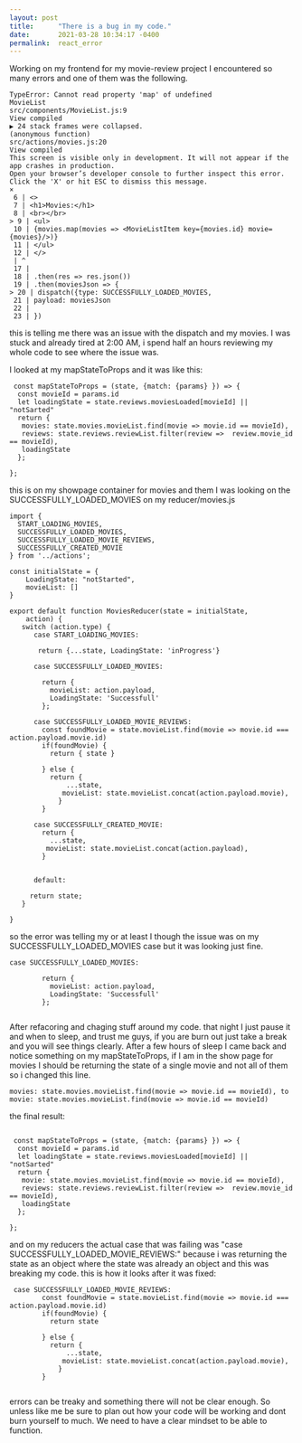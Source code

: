 ```yaml
---
layout: post
title:      "There is a bug in my code."
date:       2021-03-28 10:34:17 -0400
permalink:  react_error
---
```



Working on my frontend for my movie-review project I encountered so many errors and one of them was the following.


```
TypeError: Cannot read property 'map' of undefined
MovieList
src/components/MovieList.js:9
View compiled
▶ 24 stack frames were collapsed.
(anonymous function)
src/actions/movies.js:20
View compiled
This screen is visible only in development. It will not appear if the app crashes in production.
Open your browser’s developer console to further inspect this error. Click the 'X' or hit ESC to dismiss this message.
×
 6 | <>
 7 | <h1>Movies:</h1>
 8 | <br></br>
> 9 | <ul>
 10 | {movies.map(movies => <MovieListItem key={movies.id} movie={movies}/>)}
 11 | </ul>
 12 | </>
 | ^
 17 | 
 18 | .then(res => res.json())
 19 | .then(moviesJson => {
> 20 | dispatch({type: SUCCESSFULLY_LOADED_MOVIES,
 21 | payload: moviesJson
 22 | 
 23 | })
```
 
 
 this is telling me there was an issue with the dispatch and my movies. I was stuck and already tired at 2:00 AM,
 i spend half an hours reviewing my whole code to see where the issue was.
 
 I looked at my mapStateToProps and it was like this:
 
 
```
 const mapStateToProps = (state, {match: {params} }) => {
  const movieId = params.id
  let loadingState = state.reviews.moviesLoaded[movieId] || "notSarted"
  return {
   movies: state.movies.movieList.find(movie => movie.id == movieId),
   reviews: state.reviews.reviewList.filter(review =>  review.movie_id == movieId),
   loadingState
  };

};
```



this is on my showpage container for movies and them I was looking on the SUCCESSFULLY_LOADED_MOVIES on my reducer/movies.js


```
import { 
  START_LOADING_MOVIES,
  SUCCESSFULLY_LOADED_MOVIES,
  SUCCESSFULLY_LOADED_MOVIE_REVIEWS,
  SUCCESSFULLY_CREATED_MOVIE
} from '../actions';

const initialState = {
    LoadingState: "notStarted",
    movieList: []
}

export default function MoviesReducer(state = initialState, 
    action) {
   switch (action.type) {
      case START_LOADING_MOVIES:

       return {...state, LoadingState: 'inProgress'}
      
      case SUCCESSFULLY_LOADED_MOVIES:

        return {
          movieList: action.payload, 
          LoadingState: 'Successfull'
        };

      case SUCCESSFULLY_LOADED_MOVIE_REVIEWS:
        const foundMovie = state.movieList.find(movie => movie.id === action.payload.movie.id)
        if(foundMovie) {
          return { state }
          
        } else {
          return {
              ...state,
             movieList: state.movieList.concat(action.payload.movie),
            }
        }

      case SUCCESSFULLY_CREATED_MOVIE:
        return {
          ...state,
         movieList: state.movieList.concat(action.payload),
        }
     

      default:

     return state;
   }

}
```



so the error was telling my or at least I though the issue was on my SUCCESSFULLY_LOADED_MOVIES case but it was looking just fine.


```
case SUCCESSFULLY_LOADED_MOVIES:

        return {
          movieList: action.payload, 
          LoadingState: 'Successfull'
        };
				
```
	
	
After refacoring and chaging stuff around my code. that night I just pause it and when to sleep, and trust me guys, if you are burn out just take a break and you will see things clearly. After a few hours of sleep I came back and notice something on my mapStateToProps, if I am in the show page for movies I should be returning the state of a single movie and not all of them so i changed this line. 
	
`movies: state.movies.movieList.find(movie => movie.id == movieId), to movie: state.movies.movieList.find(movie => movie.id == movieId)`
	
the final result:

```

 const mapStateToProps = (state, {match: {params} }) => {
  const movieId = params.id
  let loadingState = state.reviews.moviesLoaded[movieId] || "notSarted"
  return {
   movie: state.movies.movieList.find(movie => movie.id == movieId),
   reviews: state.reviews.reviewList.filter(review =>  review.movie_id == movieId),
   loadingState
  };

};
```


and on my reducers the actual case that was failing was "case SUCCESSFULLY_LOADED_MOVIE_REVIEWS:"
because i was returning the state as an object where the state was already an object and this was breaking my code.
this is how it looks after it was fixed:


```
 case SUCCESSFULLY_LOADED_MOVIE_REVIEWS:
        const foundMovie = state.movieList.find(movie => movie.id === action.payload.movie.id)
        if(foundMovie) {
          return state 
          
        } else {
          return {
              ...state,
             movieList: state.movieList.concat(action.payload.movie),
            }
        }
			
```
			
errors can be treaky and something there will not be clear enough. So unless like me be sure to plan out how your code will be working and dont burn yourself to much. We need to have a clear mindset to be able to function.

